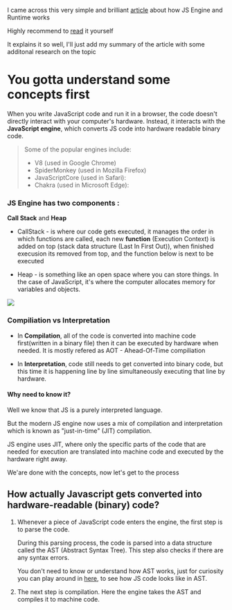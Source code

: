 I came across this very simple and brilliant [article](https://www.freecodecamp.org/news/javascript-engine-and-runtime-explained/) about how JS Engine and Runtime works

Highly recommend to [read](https://www.freecodecamp.org/news/javascript-engine-and-runtime-explained/) it yourself

It explains it so well, I'll just add my summary of the article with some additonal research on the topic

# You gotta understand some concepts first

When you write JavaScript code and run it in a browser, the code doesn't directly interact with your computer's hardware. Instead, it interacts with the **JavaScript engine**, which converts JS code into hardware readable binary code.

 > Some of the popular engines include:
 > - V8 (used in Google Chrome)
 > - SpiderMonkey (used in Mozilla Firefox)
 > - JavaScriptCore (used in Safari):
 > - Chakra (used in Microsoft Edge):


### JS Engine has two components : 

**Call Stack** and **Heap**

- CallStack - is where our code gets executed, it manages the order in which functions are called, each new __function__ (Execution Context) is added on top (stack data structure (Last In First Out)), when finished execusion its removed from top, and the function below is next to be executed
  
- Heap - is something like an open space where you can store things. In the case of JavaScript, it's where the computer allocates memory for variables and objects.

![](https://www.freecodecamp.org/news/content/images/2024/01/js_engine.png)

### **Compiliation** vs **Interpretation** 

- In **Compilation**, all of the code is converted into machine code first(written in a binary file) then it can be executed by hardware when needed. It is mostly refered as AOT - Ahead-Of-Time compiliation

- In **Interpretation**, code still needs to get converted into binary code, but this time it is happening line by line simultaneously executing that line by hardware.

#### Why need to know it? 
Well we know that JS is a purely interpreted language. 

But the modern JS engine now uses a mix of compilation and interpretation which is known as "just-in-time" (JIT) compilation.

JS engine uses JIT, where only the specific parts of the code that are needed for execution are translated into machine code and executed by the hardware right away. 

We'are done with the concepts, now let's get to the process 


 ## How actually Javascript gets converted into hardware-readable (binary) code?

1. Whenever a piece of JavaScript code enters the engine, the first step is to parse the code. 

   During this parsing process, the code is parsed into a data structure called the AST (Abstract Syntax Tree). This step also checks if there are any syntax errors. 

   You don't need to know or understand how AST works, just for curiosity you can play around in [here](https://astexplorer.net/#/gist/8db37db99b4a20190a348d92618df357/fb9a6139ecd6f9c515bd5c20d165cd6dd4a2a425), to see how JS code looks like in AST.

2. The next step is compilation. Here the engine takes the AST and compiles it to machine code.
